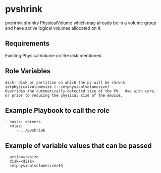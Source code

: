 pvshrink
=========
pvshrink shrinks PhysicalVolume which may already be in a volume group and have active logical volumes allocated on it.

Requirements
------------
Existing PhysicalVolume on the disk mentioned.

Role Variables
--------------
    disk- disk or partition on which the pv will be shrunk.
    setphysicalvolumesize (--setphysicalvolumesize)
    Overrides the automatically-detected size of the PV.  Use with care, or prior to reducing the physical size of the device.

Example Playbook to call the role
---------------------------------
    - hosts: servers
      roles:
         - ../pvshrink

Example of variable values that can be passed
---------------------------------------------
      action=resize
      disk=<disk>
      setphysicalvolumesize=1G
